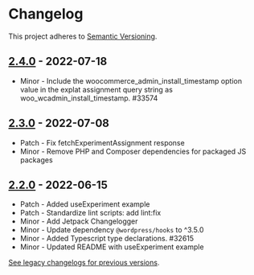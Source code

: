 # Changelog 

This project adheres to [Semantic Versioning](https://semver.org/spec/v2.0.0.html).

## [2.4.0](https://www.npmjs.com/package/@woocommerce/explat/v/2.4.0) - 2022-07-18 

-   Minor - Include the woocommerce_admin_install_timestamp option value in the explat assignment query string as woo_wcadmin_install_timestamp. #33574

## [2.3.0](https://www.npmjs.com/package/@woocommerce/explat/v/2.3.0) - 2022-07-08 

-   Patch - Fix fetchExperimentAssignment response
-   Minor - Remove PHP and Composer dependencies for packaged JS packages

## [2.2.0](https://www.npmjs.com/package/@woocommerce/explat/v/2.2.0) - 2022-06-15 

-   Patch - Added useExperiment example
-   Patch - Standardize lint scripts: add lint:fix
-   Minor - Add Jetpack Changelogger
-   Minor - Update dependency `@wordpress/hooks` to ^3.5.0
-   Minor - Added Typescript type declarations. #32615
-   Minor - Updated README with useExperiment example

[See legacy changelogs for previous versions](https://github.com/woocommerce/woocommerce/blob/68581955106947918d2b17607a01bdfdf22288a9/packages/js/explat/CHANGELOG.md).
